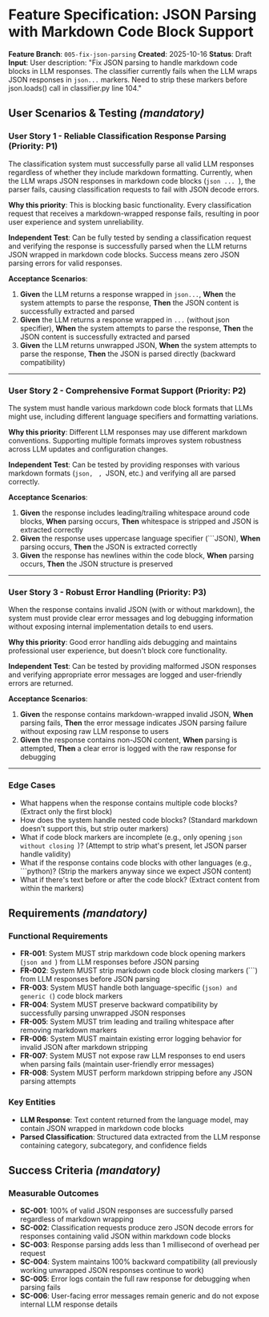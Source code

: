 # Feature Specification: JSON Parsing with Markdown Code Block Support

**Feature Branch**: `005-fix-json-parsing`
**Created**: 2025-10-16
**Status**: Draft
**Input**: User description: "Fix JSON parsing to handle markdown code blocks in LLM responses. The classifier currently fails when the LLM wraps JSON responses in ```json...``` markers. Need to strip these markers before json.loads() call in classifier.py line 104."

## User Scenarios & Testing *(mandatory)*

### User Story 1 - Reliable Classification Response Parsing (Priority: P1)

The classification system must successfully parse all valid LLM responses regardless of whether they include markdown formatting. Currently, when the LLM wraps JSON responses in markdown code blocks (```json ... ```), the parser fails, causing classification requests to fail with JSON decode errors.

**Why this priority**: This is blocking basic functionality. Every classification request that receives a markdown-wrapped response fails, resulting in poor user experience and system unreliability.

**Independent Test**: Can be fully tested by sending a classification request and verifying the response is successfully parsed when the LLM returns JSON wrapped in markdown code blocks. Success means zero JSON parsing errors for valid responses.

**Acceptance Scenarios**:

1. **Given** the LLM returns a response wrapped in ```json...```, **When** the system attempts to parse the response, **Then** the JSON content is successfully extracted and parsed
2. **Given** the LLM returns a response wrapped in ```...``` (without json specifier), **When** the system attempts to parse the response, **Then** the JSON content is successfully extracted and parsed
3. **Given** the LLM returns unwrapped JSON, **When** the system attempts to parse the response, **Then** the JSON is parsed directly (backward compatibility)

---

### User Story 2 - Comprehensive Format Support (Priority: P2)

The system must handle various markdown code block formats that LLMs might use, including different language specifiers and formatting variations.

**Why this priority**: Different LLM responses may use different markdown conventions. Supporting multiple formats improves system robustness across LLM updates and configuration changes.

**Independent Test**: Can be tested by providing responses with various markdown formats (```json, ``` ```, ```JSON, etc.) and verifying all are parsed correctly.

**Acceptance Scenarios**:

1. **Given** the response includes leading/trailing whitespace around code blocks, **When** parsing occurs, **Then** whitespace is stripped and JSON is extracted correctly
2. **Given** the response uses uppercase language specifier (```JSON), **When** parsing occurs, **Then** the JSON is extracted correctly
3. **Given** the response has newlines within the code block, **When** parsing occurs, **Then** the JSON structure is preserved

---

### User Story 3 - Robust Error Handling (Priority: P3)

When the response contains invalid JSON (with or without markdown), the system must provide clear error messages and log debugging information without exposing internal implementation details to end users.

**Why this priority**: Good error handling aids debugging and maintains professional user experience, but doesn't block core functionality.

**Independent Test**: Can be tested by providing malformed JSON responses and verifying appropriate error messages are logged and user-friendly errors are returned.

**Acceptance Scenarios**:

1. **Given** the response contains markdown-wrapped invalid JSON, **When** parsing fails, **Then** the error message indicates JSON parsing failure without exposing raw LLM response to users
2. **Given** the response contains non-JSON content, **When** parsing is attempted, **Then** a clear error is logged with the raw response for debugging

---

### Edge Cases

- What happens when the response contains multiple code blocks? (Extract only the first block)
- How does the system handle nested code blocks? (Standard markdown doesn't support this, but strip outer markers)
- What if code block markers are incomplete (e.g., only opening ```json without closing ```)? (Attempt to strip what's present, let JSON parser handle validity)
- What if the response contains code blocks with other languages (e.g., ```python)? (Strip the markers anyway since we expect JSON content)
- What if there's text before or after the code block? (Extract content from within the markers)

## Requirements *(mandatory)*

### Functional Requirements

- **FR-001**: System MUST strip markdown code block opening markers (```json and ```) from LLM responses before JSON parsing
- **FR-002**: System MUST strip markdown code block closing markers (```) from LLM responses before JSON parsing
- **FR-003**: System MUST handle both language-specific (```json) and generic (```) code block markers
- **FR-004**: System MUST preserve backward compatibility by successfully parsing unwrapped JSON responses
- **FR-005**: System MUST trim leading and trailing whitespace after removing markdown markers
- **FR-006**: System MUST maintain existing error logging behavior for invalid JSON after markdown stripping
- **FR-007**: System MUST not expose raw LLM responses to end users when parsing fails (maintain user-friendly error messages)
- **FR-008**: System MUST perform markdown stripping before any JSON parsing attempts

### Key Entities

- **LLM Response**: Text content returned from the language model, may contain JSON wrapped in markdown code blocks
- **Parsed Classification**: Structured data extracted from the LLM response containing category, subcategory, and confidence fields

## Success Criteria *(mandatory)*

### Measurable Outcomes

- **SC-001**: 100% of valid JSON responses are successfully parsed regardless of markdown wrapping
- **SC-002**: Classification requests produce zero JSON decode errors for responses containing valid JSON within markdown code blocks
- **SC-003**: Response parsing adds less than 1 millisecond of overhead per request
- **SC-004**: System maintains 100% backward compatibility (all previously working unwrapped JSON responses continue to work)
- **SC-005**: Error logs contain the full raw response for debugging when parsing fails
- **SC-006**: User-facing error messages remain generic and do not expose internal LLM response details

